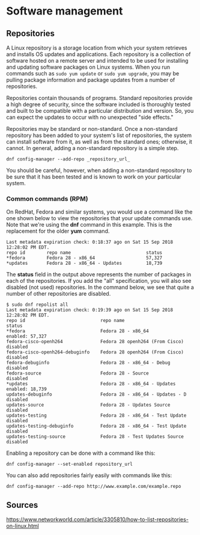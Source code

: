 # Software management

## Repositories
A Linux repository is a storage location from which your system retrieves and installs OS updates and applications. Each repository is a collection of software hosted on a remote server and intended to be used for installing and updating software packages on Linux systems. When you run commands such as `sudo yum update` or `sudo yum upgrade`, you may be pulling package information and package updates from a number of repositories.

Repositories contain thousands of programs. Standard repositories provide a high degree of security, since the software included is thoroughly tested and built to be compatible with a particular distribution and version. So, you can expect the updates to occur with no unexpected "side effects."

Repositories may be standard or non-standard. Once a non-standard repository has been added to your system's list of repositories, the system can install software from it, as well as from the standard ones; otherwise, it cannot. In general, adding a non-standard repository is a simple step. 

```
dnf config-manager --add-repo _repository_url_
```
You should be careful, however, when adding a non-standard repository to be sure that it has been tested and is known to work on your particular system.

### Common commands (RPM)
On RedHat, Fedora and similar systems, you would use a command like the one shown below to view the repositories that your update commands use. Note that we're using the **dnf** command in this example. This is the replacement for the older **yum** command.

```$ sudo dnf repolist
Last metadata expiration check: 0:18:37 ago on Sat 15 Sep 2018 12:28:02 PM EDT.
repo id        repo name                            status
*fedora        Fedora 28 - x86_64                   57,327
*updates       Fedora 28 - x86_64 - Updates         18,739
```

The **status** field in the output above represents the number of packages in each of the repositories. If you add the "all" specification, you will also see disabled (not used) repositories. In the command below, we see that quite a number of other repositories are disabled.
```
$ sudo dnf repolist all
Last metadata expiration check: 0:19:39 ago on Sat 15 Sep 2018 12:28:02 PM EDT.
repo id                            repo name                        status
*fedora                            Fedora 28 - x86_64               enabled: 57,327
fedora-cisco-openh264              Fedora 28 openh264 (From Cisco)  disabled
fedora-cisco-openh264-debuginfo    Fedora 28 openh264 (From Cisco)  disabled
fedora-debuginfo                   Fedora 28 - x86_64 - Debug       disabled
fedora-source                      Fedora 28 - Source               disabled
*updates                           Fedora 28 - x86_64 - Updates     enabled: 18,739
updates-debuginfo                  Fedora 28 - x86_64 - Updates - D disabled
updates-source                     Fedora 28 - Updates Source       disabled
updates-testing                    Fedora 28 - x86_64 - Test Update disabled
updates-testing-debuginfo          Fedora 28 - x86_64 - Test Update disabled
updates-testing-source             Fedora 28 - Test Updates Source  disabled
```
Enabling a repository can be done with a command like this:
```
dnf config-manager --set-enabled repository_url
```
You can also add repositories fairly easily with commands like this:
```
dnf config-manager --add-repo http://www.example.com/example.repo
```

## Sources
https://www.networkworld.com/article/3305810/how-to-list-repositories-on-linux.html
